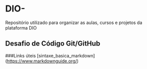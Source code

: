 # DIO-
Repositório utilizado para organizar as aulas, cursos e projetos da plataforma DIO

## Desafio de Código Git/GitHub

###Links úteis
[sintaxe_basica_markdown] (https://www.markdownguide.org/)
